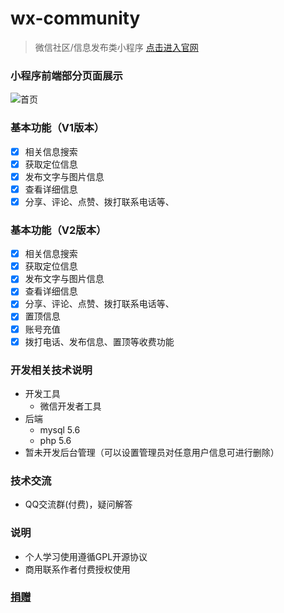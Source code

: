 # wx-community
> 微信社区/信息发布类小程序 [点击进入官网](http://m.it-1024.net/)

### 小程序前端部分页面展示

![](https://i.loli.net/2020/09/02/4PEyUdz8mFxY1ZN.png "首页")

### 基本功能（V1版本）
- [x]  相关信息搜索
- [x]  获取定位信息
- [x]  发布文字与图片信息
- [x]  查看详细信息
- [x]  分享、评论、点赞、拨打联系电话等、

### 基本功能（V2版本）
- [x]  相关信息搜索
- [x]  获取定位信息
- [x]  发布文字与图片信息
- [x]  查看详细信息
- [x]  分享、评论、点赞、拨打联系电话等、
- [x]  置顶信息
- [x]  账号充值
- [x]  拨打电话、发布信息、置顶等收费功能

### 开发相关技术说明
- 开发工具
  - 微信开发者工具
- 后端
  - mysql 5.6
  - php 5.6
- 暂未开发后台管理（可以设置管理员对任意用户信息可进行删除）

### 技术交流
- QQ交流群(付费)，疑问解答
      <a target="_blank" style="vertical-align: text-bottom;" href="http://m.it-1024.net/qqun.php" rel="nofollow"><img src="https://camo.githubusercontent.com/c57758b9528d6fd7b961a3c7322277a749c6a259fc651471f2c1d4347c64f7e6/687474703a2f2f7075622e69647171696d672e636f6d2f7770612f696d616765732f67726f75702e706e67" alt="" data-canonical-src="http://pub.idqqimg.com/wpa/images/group.png" style="max-width:100%;"></a>

### 说明
- 个人学习使用遵循GPL开源协议
- 商用联系作者付费授权使用

### [捐赠](http://m.it-1024.net/pay.html)

























